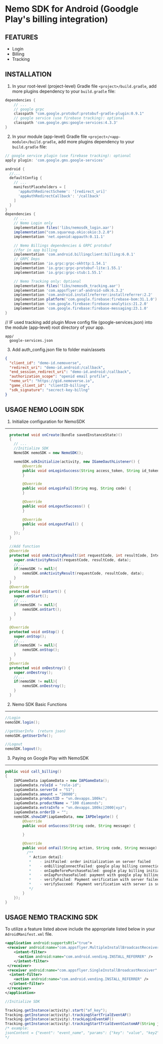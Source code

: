 Nemo SDK for Android (Goodgle Play's billing integration)
========================

FEATURES
--------
* Login
* Billing
* Tracking

INSTALLATION
------------

1. In your root-level (project-level) Gradle file `<project>/build.gradle`, add more plugins dependency to your `build.gradle` file:

```gradle
dependencies {
    // ...
    // google grpc
    classpath "com.google.protobuf:protobuf-gradle-plugin:0.9.1"
    // google service (use firebase tracking): optional
    classpath 'com.google.gms:google-services:4.3.3'
}
```	
2. In your module (app-level) Gradle file `<project>/<app-module>/build.gradle`, add more plugins dependency to your `build.gradle` file:

```gradle
// google service plugin (use firebase tracking): optional
apply plugin: 'com.google.gms.google-services'

android {
  //...
  defaultConfig {
    // ...
    manifestPlaceholders = [
      'appAuthRedirectScheme': '[redirect_uri]'
      'appAuthRedirectCallback': '/callback'
    ]
  }
}
dependencies {
    // ...
    // Nemo Login only
    implementation files('libs/nemosdk_login.aar')
    implementation("com.squareup.okio:okio:3.2.0")
    implementation 'net.openid:appauth:0.11.1'

    // Nemo Billings dependencies & GRPC protobuf
    //for in app billing
    implementation 'com.android.billingclient:billing:6.0.1'
    // GRPC Deps
    implementation 'io.grpc:grpc-okhttp:1.54.1'
    implementation 'io.grpc:grpc-protobuf-lite:1.55.1'
    implementation 'io.grpc:grpc-stub:1.55.1'

    // Nemo Tracking only: Optional
    implementation files('libs/nemosdk_tracking.aar')
    implementation 'com.appsflyer:af-android-sdk:6.3.2'
    implementation 'com.android.installreferrer:installreferrer:2.2'
    implementation platform('com.google.firebase:firebase-bom:31.1.0')
    implementation 'com.google.firebase:firebase-analytics:21.2.0'
    implementation 'com.google.firebase:firebase-messaging:23.1.0'
}
```	
// IF used tracking add plugin
Move config file (google-services.json) into the module (app-level) root directory of your app.
```
app/
  google-services.json
```

3. Add auth_config.json file to folder main/assets
```json
{
  "client_id": "demo-id.nemoverse",
  "redirect_uri": "demo-id.android:/callback",
  "end_session_redirect_uri": "demo-id.android:/callback",
  "authorization_scope": "openid email profile",
  "nemo_url": "https://gid.nemoverse.io",
  "game_client_id": "clientID-billing",
  "sdk_signature": "secrect-key-billng"
}
```


USAGE NEMO LOGIN SDK
--------------------
1. Initialize configuration for NemoSDK
---
```java
  protected void onCreate(Bundle savedInstanceState)()
  {
    // ...
    //Initialize SDK
    NemoSDK nemoSDK = new NemoSDK();

    nemoSDK.sdkInitialize(activity, new IGameOauthListener() {
        @Override
        public void onLoginSuccess(String access_token, String id_token) {
        }

        @Override
        public void onLoginFail(String msg, String code) {
        }

        @Override
        public void onLogoutSuccess() {
        }

        @Override
        public void onLogoutFail() {
        }
    });
  }

  //Add function
  @Override
  protected void onActivityResult(int requestCode, int resultCode, Intent data) {
    super.onActivityResult(requestCode, resultCode, data);
    //...
    if(nemoSDK != null){
        nemoSDK.onActivityResult(requestCode, resultCode, data);
    }
  }
  @Override
  protected void onStart() {
    super.onStart();
    // ...
    if(nemoSDK != null){
        nemoSDK.onStart();
    }
  }

  @Override
  protected void onStop() {
    super.onStop();
    //...
    if(nemoSDK != null){
        nemoSDK.onStop();
    }
  }
  @Override
  protected void onDestroy() {
    super.onDestroy();
    //...
    if(nemoSDK != null){
        nemoSDK.onDestroy();
    }
  }
```

2. Nemo SDK Basic Functions
---
```java
//Login
nemoSDK.login();

//getUserInfo  (return json)
nemoSDK.getUserInfo();

//Logout
nemoSDK.logout();


```
3. Paying on Google Play with NemoSDK
---
```java
public void call_billing()
{
    IAPGameData iapGameData = new IAPGameData();
    iapGameData.roleId = "role-id";
    iapGameData.serverId = "S1";
    iapGameData.amount = "20000";
    iapGameData.productID = "vn.devapps.100kc";
    iapGameData.productName = "100 diamonds";
    iapGameData.extraInfo = "vn.devapps.100kc|2000|xyz";
    iapGameData.orderID = "";
    nemoSDK.showIAP(iapGameData, new IAPDelegate() {
        @Override
        public void onSuccess(String code, String message) {
            
        }

        @Override
        public void onFail(String action, String code, String message) {
          /**
           * Action detail:
           *    - initFailed: order initialization on server failed
           *    - onBillingConnectFailed: google play billing connection failed
           *    - onIapBeforePurchaseFailed: google play billing initialization failed
           *    - onIapPurchaseFailed: payment with google play billing failed
           *    - verifyFailed: Payment verification with server failed
           *    - verifySucceed: Payment verification with server is successful, but can't send diamond
           */
        }
    });
}
```

USAGE NEMO TRACKING SDK
--------------------
To utilize a feature listed above include the appropriate listed below in your `AdroidManifest.xml` file.
```xml
<application android:supportsRtl="true">
 <receiver android:name="com.appsflyer.MultipleInstallBroadcastReceiver" android:exported="true" >
    <intent-filter>
      <action android:name="com.android.vending.INSTALL_REFERRER" />
    </intent-filter>
 </receiver>
 <receiver android:name="com.appsflyer.SingleInstallBroadcastReceiver" android:exported="true" >
  <intent-filter>
	<action android:name="com.android.vending.INSTALL_REFERRER" />
  </intent-filter>
 </receiver>
</application>
```

```java
//Initialize SDK 

Tracking.getInstance(activity).start("af_key");
Tracking.getInstance(activity).trackingStartTrialEventAF()
Tracking.getInstance(activity).trackLoginEventAF()
Tracking.getInstance(activity).trackingStartTrialEventCustomAF(String jsonContent) 
/* example: 
jsonContent = {"event": "event_name", "params": {"key": "value", "key2": "value2"} }
*/
```
